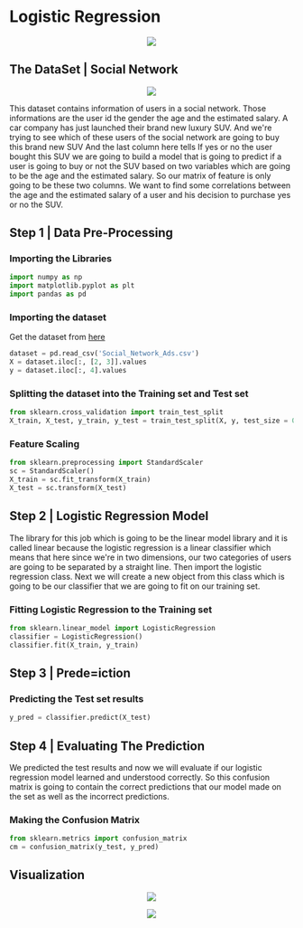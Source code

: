 # Logistic Regression


<p align="center">
  <img src="https://github.com/Avik-Jain/100-Days-Of-ML-Code/blob/master/Info-graphs/Day%204.jpg">
</p>

## The DataSet | Social Network 

<p align="center">
  <img src="https://github.com/Avik-Jain/100-Days-Of-ML-Code/blob/master/Other%20Docs/data.PNG">
</p> 

This dataset contains information of users in a social network. Those informations are the user id the gender the age and the estimated salary. A car company has just launched their brand new luxury SUV. And we're trying to see which of these users of the social network are going to buy this brand new SUV And the last column here tells If yes or no the user bought this SUV we are going to build a model that is going to predict if a user is going to buy or not the SUV based on two variables which are going to be the age and the estimated salary. So our matrix of feature is only going to be these two columns.
We want to find some correlations between the age and the estimated salary of a user and his decision to purchase yes or no the SUV.

## Step 1 | Data Pre-Processing

### Importing the Libraries

```python
import numpy as np
import matplotlib.pyplot as plt
import pandas as pd
```
### Importing the dataset

Get the dataset from [here](https://github.com/Avik-Jain/100-Days-Of-ML-Code/blob/master/datasets/Social_Network_Ads.csv)
```python
dataset = pd.read_csv('Social_Network_Ads.csv')
X = dataset.iloc[:, [2, 3]].values
y = dataset.iloc[:, 4].values
```

### Splitting the dataset into the Training set and Test set

```python
from sklearn.cross_validation import train_test_split
X_train, X_test, y_train, y_test = train_test_split(X, y, test_size = 0.25, random_state = 0)
```

### Feature Scaling

```python
from sklearn.preprocessing import StandardScaler
sc = StandardScaler()
X_train = sc.fit_transform(X_train)
X_test = sc.transform(X_test)
```
## Step 2 | Logistic Regression Model

The library for this job which is going to be the linear model library and it is called linear because the logistic regression is a linear classifier which means that here since we're in two dimensions, our two categories of users are going to be separated by a straight line. Then import the logistic regression class.
Next we will create a new object from this class which is going to be our classifier that we are going to fit on our training set.

### Fitting Logistic Regression to the Training set

```python
from sklearn.linear_model import LogisticRegression
classifier = LogisticRegression()
classifier.fit(X_train, y_train)
```
## Step 3 | Prede=iction

### Predicting the Test set results

```python
y_pred = classifier.predict(X_test)
```

## Step 4 | Evaluating The Prediction

We predicted the test results and now we will evaluate if our logistic regression model learned and understood correctly.
So this confusion matrix is going to contain the correct predictions that our model made on the set as well as the incorrect predictions.

### Making the Confusion Matrix

```python
from sklearn.metrics import confusion_matrix
cm = confusion_matrix(y_test, y_pred)
```

## Visualization

<p align="center">
  <img src="https://github.com/Avik-Jain/100-Days-Of-ML-Code/blob/master/Other%20Docs/training.png">
</p> 

<p align="center">
  <img src="https://github.com/Avik-Jain/100-Days-Of-ML-Code/blob/master/Other%20Docs/testing.png">
</p> 
